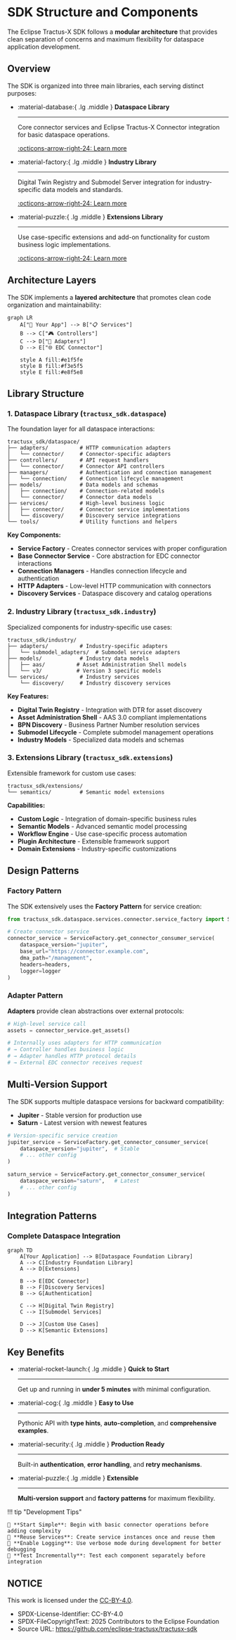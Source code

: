 <!--

Eclipse Tractus-X - Software Development KIT

Copyright (c) 2025 LKS Next
Copyright (c) 2025 Contributors to the Eclipse Foundation

See the NOTICE file(s) distributed with this work for additional
information regarding copyright ownership.

This work is made available under the terms of the
Creative Commons Attribution 4.0 International (CC-BY-4.0) license,
which is available at
https://creativecommons.org/licenses/by/4.0/legalcode.

SPDX-License-Identifier: CC-BY-4.0

-->
# SDK Structure and Components

The Eclipse Tractus-X SDK follows a **modular architecture** that provides clean separation of concerns and maximum flexibility for dataspace application development.

## Overview

The SDK is organized into three main libraries, each serving distinct purposes:

<div class="grid cards" markdown>

-   :material-database:{ .lg .middle } **Dataspace Library**

    ---

    Core connector services and Eclipse Tractus-X Connector integration for basic dataspace operations.

    [:octicons-arrow-right-24: Learn more](dataspace-library/index.md)

-   :material-factory:{ .lg .middle } **Industry Library**

    ---

    Digital Twin Registry and Submodel Server integration for industry-specific data models and standards.

    [:octicons-arrow-right-24: Learn more](industry-library/index.md)

-   :material-puzzle:{ .lg .middle } **Extensions Library**

    ---

    Use case-specific extensions and add-on functionality for custom business logic implementations.

    [:octicons-arrow-right-24: Learn more](extension-library/index.md)

</div>

## Architecture Layers

The SDK implements a **layered architecture** that promotes clean code organization and maintainability:

```mermaid
graph LR
    A["🎯 Your App"] --> B["📋 Services"]
    B --> C["🎮 Controllers"]
    C --> D["🔌 Adapters"]
    D --> E["🌐 EDC Connector"]
    
    style A fill:#e1f5fe
    style B fill:#f3e5f5
    style E fill:#e8f5e8
```

## Library Structure

### 1. Dataspace Library (`tractusx_sdk.dataspace`)

The foundation layer for all dataspace interactions:

```
tractusx_sdk/dataspace/
├── adapters/          # HTTP communication adapters
│   └── connector/     # Connector-specific adapters
├── controllers/       # API request handlers
│   └── connector/     # Connector API controllers
├── managers/          # Authentication and connection management
│   └── connection/    # Connection lifecycle management
├── models/            # Data models and schemas
│   ├── connection/    # Connection-related models
│   └── connector/     # Connector data models
├── services/          # High-level business logic
│   ├── connector/     # Connector service implementations
│   └── discovery/     # Discovery service integrations
└── tools/             # Utility functions and helpers
```

**Key Components:**

- **Service Factory** - Creates connector services with proper configuration
- **Base Connector Service** - Core abstraction for EDC connector interactions
- **Connection Managers** - Handles connection lifecycle and authentication
- **HTTP Adapters** - Low-level HTTP communication with connectors
- **Discovery Services** - Dataspace discovery and catalog operations

### 2. Industry Library (`tractusx_sdk.industry`)

Specialized components for industry-specific use cases:

```
tractusx_sdk/industry/
├── adapters/          # Industry-specific adapters
│   └── submodel_adapters/  # Submodel service adapters
├── models/            # Industry data models
│   ├── aas/          # Asset Administration Shell models
│   └── v3/           # Version 3 specific models
└── services/          # Industry services
    └── discovery/     # Industry discovery services
```

**Key Features:**

- **Digital Twin Registry** - Integration with DTR for asset discovery
- **Asset Administration Shell** - AAS 3.0 compliant implementations
- **BPN Discovery** - Business Partner Number resolution services
- **Submodel Lifecycle** - Complete submodel management operations
- **Industry Models** - Specialized data models and schemas

### 3. Extensions Library (`tractusx_sdk.extensions`)

Extensible framework for custom use cases:

```
tractusx_sdk/extensions/
└── semantics/         # Semantic model extensions
```

**Capabilities:**

- **Custom Logic** - Integration of domain-specific business rules
- **Semantic Models** - Advanced semantic model processing
- **Workflow Engine** - Use case-specific process automation
- **Plugin Architecture** - Extensible framework support
- **Domain Extensions** - Industry-specific customizations

## Design Patterns

### Factory Pattern

The SDK extensively uses the **Factory Pattern** for service creation:

```python
from tractusx_sdk.dataspace.services.connector.service_factory import ServiceFactory

# Create connector service
connector_service = ServiceFactory.get_connector_consumer_service(
    dataspace_version="jupiter",
    base_url="https://connector.example.com",
    dma_path="/management",
    headers=headers,
    logger=logger
)
```

### Adapter Pattern

**Adapters** provide clean abstractions over external protocols:

```python
# High-level service call
assets = connector_service.get_assets()

# Internally uses adapters for HTTP communication
# → Controller handles business logic
# → Adapter handles HTTP protocol details
# → External EDC connector receives request
```

## Multi-Version Support

The SDK supports multiple dataspace versions for backward compatibility:

- **Jupiter** - Stable version for production use
- **Saturn** - Latest version with newest features

```python
# Version-specific service creation
jupiter_service = ServiceFactory.get_connector_consumer_service(
    dataspace_version="jupiter",  # Stable
    # ... other config
)

saturn_service = ServiceFactory.get_connector_consumer_service(
    dataspace_version="saturn",   # Latest
    # ... other config
)
```

## Integration Patterns

### Complete Dataspace Integration

```mermaid
graph TD
    A[Your Application] --> B[Dataspace Foundation Library]
    A --> C[Industry Foundation Library]
    A --> D[Extensions]
    
    B --> E[EDC Connector]
    B --> F[Discovery Services]
    B --> G[Authentication]
    
    C --> H[Digital Twin Registry]
    C --> I[Submodel Services]
    
    D --> J[Custom Use Cases]
    D --> K[Semantic Extensions]
```

## Key Benefits

<div class="grid cards" markdown>

-   :material-rocket-launch:{ .lg .middle } **Quick to Start**

    ---

    Get up and running in **under 5 minutes** with minimal configuration.

-   :material-cog:{ .lg .middle } **Easy to Use** 

    ---

    Pythonic API with **type hints**, **auto-completion**, and **comprehensive examples**.

-   :material-security:{ .lg .middle } **Production Ready**

    ---

    Built-in **authentication**, **error handling**, and **retry mechanisms**.

-   :material-puzzle:{ .lg .middle } **Extensible**

    ---

    **Multi-version support** and **factory patterns** for maximum flexibility.

</div>

!!! tip "Development Tips"
    
    🚀 **Start Simple**: Begin with basic connector operations before adding complexity  
    🔄 **Reuse Services**: Create service instances once and reuse them  
    📝 **Enable Logging**: Use verbose mode during development for better debugging  
    🧪 **Test Incrementally**: Test each component separately before integration

## NOTICE

This work is licensed under the [CC-BY-4.0](https://creativecommons.org/licenses/by/4.0/legalcode).

- SPDX-License-Identifier: CC-BY-4.0
- SPDX-FileCopyrightText: 2025 Contributors to the Eclipse Foundation
- Source URL: https://github.com/eclipse-tractusx/tractusx-sdk
